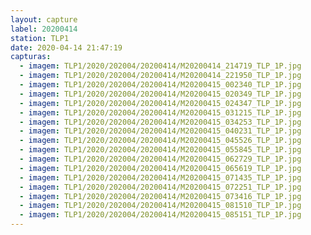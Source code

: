 ```yaml
---
layout: capture
label: 20200414
station: TLP1
date: 2020-04-14 21:47:19
capturas:
  - imagem: TLP1/2020/202004/20200414/M20200414_214719_TLP_1P.jpg
  - imagem: TLP1/2020/202004/20200414/M20200414_221950_TLP_1P.jpg
  - imagem: TLP1/2020/202004/20200414/M20200415_002340_TLP_1P.jpg
  - imagem: TLP1/2020/202004/20200414/M20200415_020349_TLP_1P.jpg
  - imagem: TLP1/2020/202004/20200414/M20200415_024347_TLP_1P.jpg
  - imagem: TLP1/2020/202004/20200414/M20200415_031215_TLP_1P.jpg
  - imagem: TLP1/2020/202004/20200414/M20200415_034253_TLP_1P.jpg
  - imagem: TLP1/2020/202004/20200414/M20200415_040231_TLP_1P.jpg
  - imagem: TLP1/2020/202004/20200414/M20200415_045526_TLP_1P.jpg
  - imagem: TLP1/2020/202004/20200414/M20200415_055845_TLP_1P.jpg
  - imagem: TLP1/2020/202004/20200414/M20200415_062729_TLP_1P.jpg
  - imagem: TLP1/2020/202004/20200414/M20200415_065619_TLP_1P.jpg
  - imagem: TLP1/2020/202004/20200414/M20200415_071435_TLP_1P.jpg
  - imagem: TLP1/2020/202004/20200414/M20200415_072251_TLP_1P.jpg
  - imagem: TLP1/2020/202004/20200414/M20200415_073416_TLP_1P.jpg
  - imagem: TLP1/2020/202004/20200414/M20200415_081510_TLP_1P.jpg
  - imagem: TLP1/2020/202004/20200414/M20200415_085151_TLP_1P.jpg
---
```

